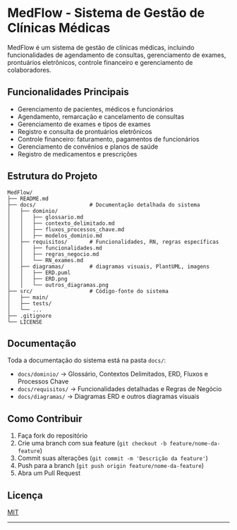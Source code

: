 # MedFlow - Sistema de Gestão de Clínicas Médicas

MedFlow é um sistema de gestão de clínicas médicas, incluindo funcionalidades de agendamento de consultas, gerenciamento de exames, prontuários eletrônicos, controle financeiro e gerenciamento de colaboradores.

## Funcionalidades Principais

- Gerenciamento de pacientes, médicos e funcionários
- Agendamento, remarcação e cancelamento de consultas
- Gerenciamento de exames e tipos de exames
- Registro e consulta de prontuários eletrônicos
- Controle financeiro: faturamento, pagamentos de funcionários
- Gerenciamento de convênios e planos de saúde
- Registro de medicamentos e prescrições

## Estrutura do Projeto

```
MedFlow/
├── README.md
├── docs/                 # Documentação detalhada do sistema
│   ├── dominio/
│   │   ├── glossario.md
│   │   ├── contexto_delimitado.md
│   │   ├── fluxos_processos_chave.md
│   │   ├── modelos_dominio.md
│   ├── requisitos/       # Funcionalidades, RN, regras específicas
│   │   ├── funcionalidades.md
│   │   ├── regras_negocio.md
│   │   └── RN_exames.md
│   ├── diagramas/        # diagramas visuais, PlantUML, imagens
│   │   ├── ERD.puml
│   │   ├── ERD.png
│   │   └── outros_diagramas.png
├── src/                  # Código-fonte do sistema
│   ├── main/
│   ├── tests/
│   └── ...
├── .gitignore
└── LICENSE
```

## Documentação

Toda a documentação do sistema está na pasta `docs/`:

- `docs/dominio/` → Glossário, Contextos Delimitados, ERD, Fluxos e Processos Chave
- `docs/requisitos/` → Funcionalidades detalhadas e Regras de Negócio
- `docs/diagramas/` → Diagramas ERD e outros diagramas visuais

## Como Contribuir

1. Faça fork do repositório
2. Crie uma branch com sua feature (`git checkout -b feature/nome-da-feature`)
3. Commit suas alterações (`git commit -m 'Descrição da feature'`)
4. Push para a branch (`git push origin feature/nome-da-feature`)
5. Abra um Pull Request

## Licença

[MIT](LICENSE)

---
